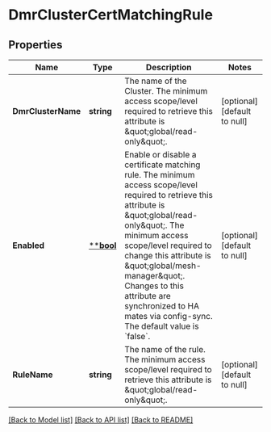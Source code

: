 # DmrClusterCertMatchingRule

## Properties
Name | Type | Description | Notes
------------ | ------------- | ------------- | -------------
**DmrClusterName** | **string** | The name of the Cluster.  The minimum access scope/level required to retrieve this attribute is \&quot;global/read-only\&quot;. | [optional] [default to null]
**Enabled** | [****bool**](*bool.md) | Enable or disable a certificate matching rule.  The minimum access scope/level required to retrieve this attribute is \&quot;global/read-only\&quot;. The minimum access scope/level required to change this attribute is \&quot;global/mesh-manager\&quot;. Changes to this attribute are synchronized to HA mates via config-sync. The default value is &#x60;false&#x60;. | [optional] [default to null]
**RuleName** | **string** | The name of the rule.  The minimum access scope/level required to retrieve this attribute is \&quot;global/read-only\&quot;. | [optional] [default to null]

[[Back to Model list]](../README.md#documentation-for-models) [[Back to API list]](../README.md#documentation-for-api-endpoints) [[Back to README]](../README.md)

